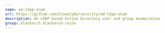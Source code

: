 ```yaml
---
name: ad-ldap-enum
url: https://github.com/CroweCybersecurity/ad-ldap-enum
description: An LDAP based Active Directory user and group enumeration tool.
group: blackarch blackarch-recon
---
```

